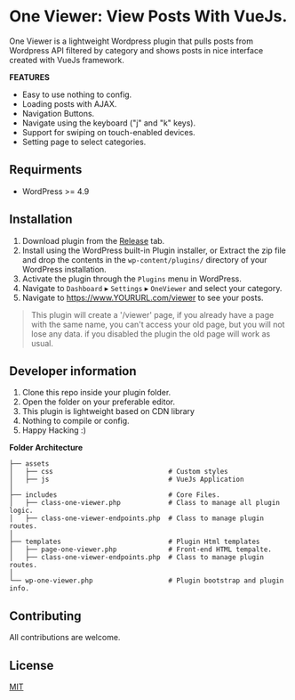 # One Viewer: View Posts With VueJs.

One Viewer is a lightweight Wordpress plugin that pulls posts from Wordpress API filtered by category and shows posts in nice interface created with VueJs framework. 

   **FEATURES**
* Easy to use nothing to config.
* Loading posts with AJAX.
* Navigation Buttons.
* Navigate using the keyboard ("j" and "k" keys).
* Support for swiping on touch-enabled devices.
* Setting page to select categories.


## Requirments 

* WordPress >= 4.9

## Installation
1. Download plugin from the [Release](https://github.com/jquery/jquery) tab.
2. Install using the WordPress built-in Plugin installer, or Extract the zip file and drop the contents in the `wp-content/plugins/` directory of your WordPress installation.
3. Activate the plugin through the `Plugins` menu in WordPress.
4. Navigate to `Dashboard` ▸ `Settings` ▸ `OneViewer` and select your category.
5. Navigate to https://www.YOURURL.com/viewer to see your posts.

> This plugin will create a '/viewer' page, if you already have a page with the same name, you can't access your old page, but you will not lose any data.
> if you disabled the plugin the old page will work as usual.

## Developer information

1. Clone this repo inside your plugin folder.
2. Open the folder on your preferable editor.
3. This plugin is lightweight based on CDN library
4. Nothing to compile or config.
5. Happy Hacking :)

**Folder Architecture**
    
    ├── assets                   
    │   ├── css                             # Custom styles
    │   ├── js                              # VueJs Application
    │  
    ├── includes                            # Core Files.
    │   ├── class-one-viewer.php            # Class to manage all plugin logic.
    │   ├── class-one-viewer-endpoints.php  # Class to manage plugin routes.
    │  
    ├── templates                           # Plugin Html templates
    │   ├── page-one-viewer.php             # Front-end HTML tempalte.
    │   ├── class-one-viewer-endpoints.php  # Class to manage plugin routes.
    │   
    └── wp-one-viewer.php                   # Plugin bootstrap and plugin info.

 
## Contributing
All contributions are welcome.

## License
[MIT](https://choosealicense.com/licenses/mit/)